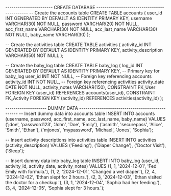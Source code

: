 ----------------------- CREATE DATABASE --------------------------------------------
-- Create the accounts table
CREATE TABLE accounts (
    user_id INT GENERATED BY DEFAULT AS IDENTITY PRIMARY KEY,
    username VARCHAR(30) NOT NULL,
    password VARCHAR(20) NOT NULL,
    acc_first_name VARCHAR(30) NOT NULL,
    acc_last_name VARCHAR(30) NOT NULL,
    baby_name VARCHAR(30)
);

-- Create the activities table
CREATE TABLE activities (
    activity_id INT GENERATED BY DEFAULT AS IDENTITY PRIMARY KEY,
    activity_description VARCHAR(50) NOT NULL
);

-- Create the baby_log table
CREATE TABLE baby_log (
    log_id INT GENERATED BY DEFAULT AS IDENTITY PRIMARY KEY, -- Primary key for baby_log
    user_id INT NOT NULL,                  -- Foreign key referencing accounts
    activity_id INT NOT NULL,              -- Foreign key referencing activities
    activity_date DATE NOT NULL,
    activity_notes VARCHAR(150),
    CONSTRAINT FK_User FOREIGN KEY (user_id) REFERENCES accounts(user_id),
    CONSTRAINT FK_Activity FOREIGN KEY (activity_id) REFERENCES activities(activity_id)
);

-------------------- DUMMY DATA ------------------------------------------------
-- Insert dummy data into accounts table
INSERT INTO accounts (username, password, acc_first_name, acc_last_name, baby_name)
VALUES 
    ('jdoe', 'password123', 'John', 'Doe', 'Emily'),
    ('asmith', 'securepass', 'Alice', 'Smith', 'Ethan'),
    ('mjones', 'mypassword', 'Michael', 'Jones', 'Sophia');

-- Insert activity descriptions into activities table
INSERT INTO activities (activity_description)
VALUES 
    ('Feeding'),
    ('Diaper Change'),
    ('Doctor Visit'),
    ('Sleep');

-- Insert dummy data into baby_log table
INSERT INTO baby_log (user_id, activity_id, activity_date, activity_notes)
VALUES 
    (1, 1, '2024-12-01', 'Fed Emily with formula.'),
    (1, 2, '2024-12-01', 'Changed a wet diaper.'),
    (2, 4, '2024-12-02', 'Ethan slept for 2 hours.'),
    (2, 3, '2024-12-03', 'Ethan visited the doctor for a checkup.'),
    (3, 1, '2024-12-04', 'Sophia had her feeding.'),
    (3, 4, '2024-12-05', 'Sophia slept for 3 hours.');
